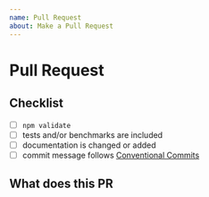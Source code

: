 ```yaml
---
name: Pull Request
about: Make a Pull Request
---
```


# Pull Request

## Checklist
<!-- Remove items that do not apply. For completed items, change [ ] to [x]. -->

- [ ] `npm validate`
- [ ] tests and/or benchmarks are included
- [ ] documentation is changed or added
- [ ] commit message follows [Conventional Commits](https://www.conventionalcommits.org/en/v1.0.0/)

## What does this PR
<!-- What does this PR and Why (for that) -->

<!--
Which issue(s) this PR fixes or closes
Use one of below:

Fixes #<issue number>
Closes #<issue number>
-->
